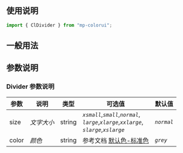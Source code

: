 ## 使用说明

```js
import { ClDivider } from "mp-colorui";
```

## 一般用法

<CodeShow componentName='divider' />

## 参数说明

### Divider 参数说明

| 参数  | 说明       | 类型   | 可选值                                                                                              | 默认值     |
| ----- | ---------- | ------ | --------------------------------------------------------------------------------------------------- | ---------- |
| size  | _文字大小_ | string | _`xsmall`_,_`small`_,_`normal`_,<br />_`large`_,_`xlarge`_,_`xxlarge`_,<br />_`slarge`_,_`xslarge`_ | _`normal`_ |
| color | _颜色_     | string | 参考文档 [默认色-标准色](/home/color#标准色)                                                     | _`grey`_   |

<FloatPhone url="https://yinliangdream.github.io/mp-colorui-h5-demo/#/pages/components/divider/index" />
